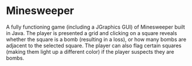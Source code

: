 # Minesweeper
A fully functioning game (including a JGraphics GUI) of Minesweeper built in Java. The player is presented a grid and clicking on a square reveals whether the square is a bomb (resulting in a loss), or how many bombs are adjacent to the selected square. The player can also flag certain squares (making them light up a different color) if the player suspects they are bombs. 
